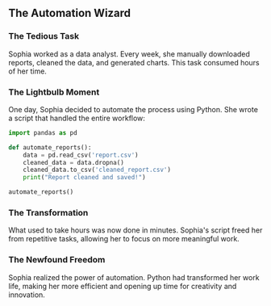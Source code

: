 ## The Automation Wizard

### The Tedious Task

Sophia worked as a data analyst. Every week, she manually downloaded reports, cleaned the data, and generated charts. This task consumed hours of her time.

### The Lightbulb Moment

One day, Sophia decided to automate the process using Python. She wrote a script that handled the entire workflow:

```python
import pandas as pd

def automate_reports():
    data = pd.read_csv('report.csv')
    cleaned_data = data.dropna()
    cleaned_data.to_csv('cleaned_report.csv')
    print("Report cleaned and saved!")

automate_reports()
```

### The Transformation

What used to take hours was now done in minutes. Sophia's script freed her from repetitive tasks, allowing her to focus on more meaningful work.

### The Newfound Freedom

Sophia realized the power of automation. Python had transformed her work life, making her more efficient and opening up time for creativity and innovation.
